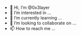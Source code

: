 - 👋 Hi, I’m @0x3layer
- 👀 I’m interested in ...
- 🌱 I’m currently learning ...
- 💞️ I’m looking to collaborate on ...
- 📫 How to reach me ...

<!---
0x3layer/0x3layer is a ✨ special ✨ repository because its `README.md` (this file) appears on your GitHub profile.
You can click the Preview link to take a look at your changes.
--->
